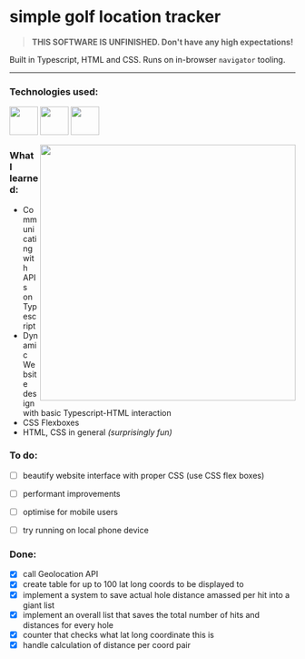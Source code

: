 <h1>simple golf location tracker</h1>

> **THIS SOFTWARE IS UNFINISHED. Don't have any high expectations!**

Built in Typescript, HTML and CSS. Runs on in-browser `navigator` tooling.

---

<h3>Technologies used:</h3>

<p align="left">
<img src="https://cdn.jsdelivr.net/gh/devicons/devicon/icons/typescript/typescript-original.svg" width="50" height="50"/>
<img src="https://cdn.jsdelivr.net/gh/devicons/devicon/icons/html5/html5-original.svg" width="50" height="50"/>
<img src="https://cdn.jsdelivr.net/gh/devicons/devicon/icons/css3/css3-original.svg" width="50" height="50"/>
</p>

<img src="https://golfdigest.sports.sndimg.com/content/dam/images/golfdigest/fullset/2015/12/09/5668457d0c54eb520832fe99_tyler-the-creator-golf.jpg.rend.hgtvcom.966.1449.suffix/1573529472952.jpeg" align="right" height="450px">

<h3>What I learned:</h3>

* Communicating with APIs on Typescript
* Dynamic Website design with basic Typescript-HTML interaction
* CSS Flexboxes
* HTML, CSS in general *(surprisingly fun)*

<h3>To do:</h3>

* [ ] beautify website interface with proper CSS (use CSS flex boxes)
* [ ] performant improvements
* [ ] optimise for mobile users
* [ ] try running on local phone device


<h3>Done:</h3>

* [x] call Geolocation API
* [x] create table for up to 100 lat long coords to be displayed to
* [x] implement a system to save actual hole distance amassed per hit into a giant list
* [x] implement an overall list that saves the total number of hits and distances for every hole
* [x] counter that checks what lat long coordinate this is
* [x] handle calculation of distance per coord pair
